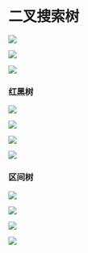 # 二叉搜索树![](binary_tree/binary_tree_01.JPG)![](binary_tree/binary_tree_02.JPG)![](binary_tree/binary_tree_03.jpg)### 红黑树![](binary_tree/红黑树_01.jpg)![](binary_tree/红黑树_02.jpg)![](binary_tree/红黑树_03.jpg)![](binary_tree/红黑树_04.jpg)### 区间树![](binary_tree/数据结构扩张_01.jpg)![](binary_tree/数据结构扩张_02.jpg)![](binary_tree/数据结构扩张_03.jpg)![](binary_tree/数据结构扩张_04.jpg)